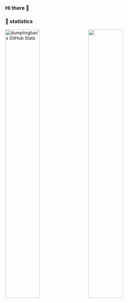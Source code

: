 ### Hi there 👋
<!---
**songWreng/songWreng** is a ✨ _special_ ✨ repository because its `README.md` (this file) appears on your GitHub profile.
Here are some ideas to get you started:
- 🔭 I’m currently working on ...
- 🌱 I’m currently learning ...
- 👯 I’m looking to collaborate on ...
- 🤔 I’m looking for help with ...
- 💬 Ask me about ...
- 📫 How to reach me: ...
- 😄 Pronouns: ...
- ⚡ Fun fact: ...
-->

<!---
### 👀 Active Repo
<br />
<p>-->
<!---<img align="left" width="47%" src="https://github-readme-stats.vercel.app/api/pin/?username=songWreng&repo=davinci&theme=radical" />-->
<!---<img align="left" width="47%" src="https://github-readme-stats.vercel.app/api/pin/?username=songWreng&repo=pattern-recognition-coursework" />-->
<!---<img align="right" width="47%" src="https://github-readme-stats.vercel.app/api/pin/?username=songWreng&repo=matlabDemo" />-->
<!---<img align="right" width="47%" src="https://github-readme-stats.vercel.app/api/pin/?username=songWreng&repo=metabase&theme=radical" />-->
<!---
</p>
-->

### 🙈 statistics
<p>
<!---<img align="left" width="47%" src="https://github-readme-stats.vercel.app/api?username=mayandev&&show_icons=true&theme=radical&line_height=27&v=5&count_private=true" alt="dumplingbao's GitHub Stats" />-->
<img align="left" width="47%" src="https://github-readme-stats.vercel.app/api?username=songWreng&&show_icons=true&line_height=27&v=5&count_private=true" alt="dumplingbao's GitHub Stats" />
<!---<img align="right" width="47%" src="https://github-readme-stats.vercel.app/api/top-langs/?username=mayandev&theme=radical&layout=compact&hide=glsl,python" />-->
<img align="right" width="47%" src="https://github-readme-stats.vercel.app/api/top-langs/?username=songWreng&layout=compact&hide=glsl,python" />
</p>

<!---
![](https://github-readme-stats.vercel.app/api?username=mayandev)
-->


